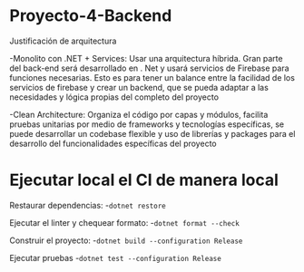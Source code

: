 # Proyecto-4-Backend

Justificación de arquitectura

-Monolito con .NET + Services: Usar una arquitectura híbrida. Gran parte del back-end será desarrollado en . Net y usará servicios de Firebase para funciones necesarias. Esto es para tener un balance entre la facilidad de los servicios de firebase y crear un backend, que se pueda adaptar a las necesidades y lógica propias del completo del proyecto

-Clean Architecture: Organiza el código por capas y módulos, facilita pruebas unitarias por medio de frameworks y tecnologías específicas, se puede desarrollar un codebase flexible y uso de librerías y packages para el desarrollo	del funcionalidades específicas del proyecto




# Ejecutar local el CI de manera local


Restaurar dependencias:
-`dotnet restore`


Ejecutar el linter y chequear formato:
-`dotnet format --check`


Construir el proyecto:
-`dotnet build --configuration Release`


Ejecutar pruebas
-`dotnet test --configuration Release`
